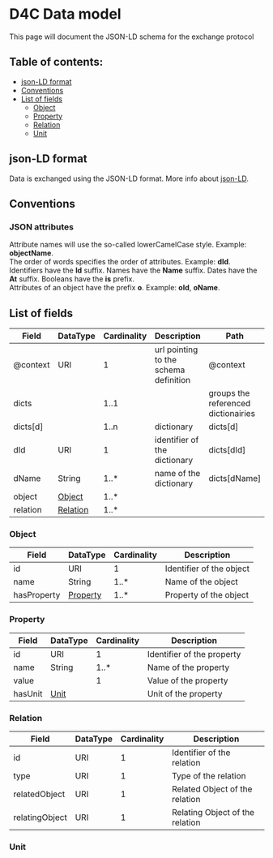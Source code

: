 # D4C Data model
This page will document the JSON-LD schema for the exchange protocol

## Table of contents:
* [json-LD format](#json-ld-format)
* [Conventions](#conventions)
* [List of fields](#list-of-fields)
  * [Object](#object)
  * [Property](#property)
  * [Relation](#relation)
  * [Unit](#unit)
  
## json-LD format
Data is exchanged using the JSON-LD format. More info about [json-LD](https://json-ld.org/).

## Conventions
### JSON attributes
Attribute names will use the so-called lowerCamelCase style. Example: **objectName**.\
The order of words specifies the order of attributes. Example: **dId**.\
Identifiers have the **Id** suffix. Names have the **Name** suffix. Dates have the **At** suffix.
Booleans have the **is** prefix.\
Attributes of an object have the prefix **o**. Example: **oId**, **oName**.

## List of fields

| Field | DataType | Cardinality | Description | Path |
|----------|----------|----------|----------|----------|
| @context | URI | 1 | url pointing to the schema definition | @context |
| dicts |   | 1..1 |  | groups the referenced dictionairies | dicts |
| dicts[d] |   | 1..n |dictionary | dicts[d] |
| dId | URI | 1 | identifier of the dictionary | dicts[dId] |
| dName | String | 1..* |  name of the dictionary | dicts[dName] |
| object                        | [Object](#object) | 1..* |  |  |
| relation                      | [Relation](#relation) | 1..* |  |  |

### Object
| Field                         | DataType     | Cardinality     | Description                                                                                               |
|-------------------------------|--------------|-----------------|-----------------------------------------------------------------------------------------------------------|
| id                            | URI          | 1               | Identifier of the object                                                                                  |
| name                          | String       | 1..*            | Name of the object                                                                                        |
| hasProperty                      | [Property](#property) | 1..*        | Property of the object                                                                                        |

### Property
| Field                         | DataType     | Cardinality     | Description                                                                                               |
|-------------------------------|--------------|-----------------|-----------------------------------------------------------------------------------------------------------|
| id                            | URI          | 1               | Identifier of the property                                                                                |
| name                          | String       | 1..*            | Name of the property                                                                                      |
| value                          |        | 1            | Value of the property                                                                                      |
| hasUnit                          | [Unit](#unit)       |                 | Unit of the property                                                                                      |

### Relation
| Field                         | DataType     | Cardinality     | Description                                                                                               |
|-------------------------------|--------------|-----------------|-----------------------------------------------------------------------------------------------------------|
| id                            | URI          | 1               | Identifier of the relation                                                                                |
| type                          | URI          | 1               | Type of the relation                                                                                      |
| relatedObject                 | URI          | 1               | Related Object of the relation                                                                            |
| relatingObject                | URI          | 1               | Relating Object of the relation                                                                           |

### Unit




